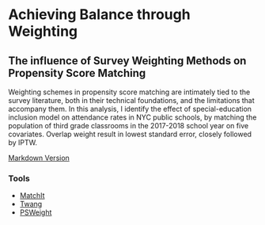 # Achieving Balance through Weighting
## The influence of Survey Weighting Methods on Propensity Score Matching

Weighting schemes in propensity score matching are intimately tied to the survey literature, both in their technical foundations, and the limitations that accompany them. In this analysis, I identify the effect of special-education inclusion model on attendance rates in NYC public schools, by matching the population of third grade classrooms in the 2017-2018 school year on five covariates. Overlap weight result in lowest standard error, closely followed by IPTW.

[Markdown Version](https://katjanewilson.github.io/Achieving-Balance-through-Weighting/)

### Tools 

* [MatchIt](https://cran.r-project.org/web/packages/MatchIt/MatchIt.pdf)
* [Twang](https://cran.r-project.org/web/packages/twang/index.html)
* [PSWeight](https://cran.r-project.org/web/packages/PSweight/PSweight.pdf)

